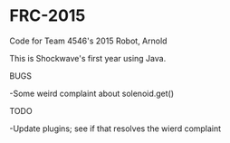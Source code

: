 # FRC-2015
Code for Team 4546's 2015 Robot, Arnold

This is Shockwave's first year using Java.

BUGS

-Some weird complaint about solenoid.get()

TODO

-Update plugins; see if that resolves the wierd complaint